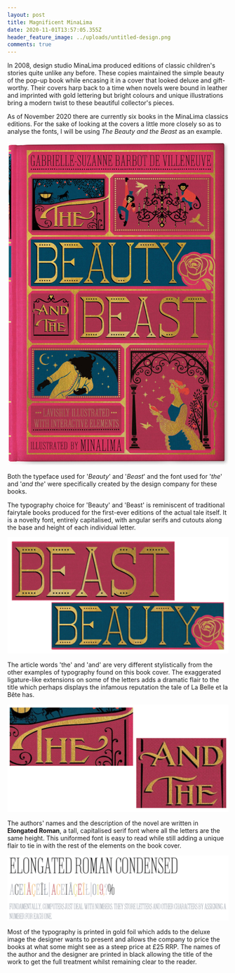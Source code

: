 ```yaml
---
layout: post
title: Magnificent MinaLima
date: 2020-11-01T13:57:05.355Z
header_feature_image: ../uploads/untitled-design.png
comments: true
---
```

In 2008, design studio MinaLima produced editions of classic children's stories quite unlike any before. These copies maintained the simple beauty of the pop-up book while encasing it in a cover that looked deluxe and gift-worthy. Their covers harp back to a time when novels were bound in leather and imprinted with gold lettering but bright colours and unique illustrations bring a modern twist to these beautiful collector's pieces. 

As of November 2020 there are currently six books in the MinaLima classics editions. For the sake of looking at the covers a little more closely so as to analyse the fonts, I will be using *The Beauty and the Beast* as an example.

![Amazon](../uploads/bb-scaled.jpg "https://www.amazon.co.uk/Beauty-Illustrated-Interactive-Elements-Classics/dp/0062456210")

Both the typeface used for '*Beauty*' and '*Beast*' and the font used for '*the*' and '*and* *the*' were specifically created by the design company for these books.

The typography choice for 'Beauty' and 'Beast' is reminiscent of traditional fairytale books produced for the first-ever editions of the actual tale itself. It is a novelty font, entirely capitalised, with angular serifs and cutouts along the base and height of each individual letter. 

![A close up](../uploads/screenshot-2020-11-02-at-16.18.54.png "https://www.amazon.co.uk/Beauty-Illustrated-Interactive-Elements-Classics/dp/0062456210")

The article words 'the' and 'and' are very different stylistically from the other examples of typography found on this book cover. The exaggerated ligature-like extensions on some of the letters adds a dramatic flair to the title which perhaps displays the infamous reputation the tale of La Belle et la Bête has.

![A close up](../uploads/screenshot-2020-11-02-at-17.05.51.png "https://www.amazon.co.uk/Beauty-Illustrated-Interactive-Elements-Classics/dp/0062456210")

The authors' names and the description of the novel are written in **Elongated Roman**, a tall, capitalised serif font where all the letters are the same height. This uniformed font is easy to read while still adding a unique flair to tie in with the rest of the elements on the book cover.

![Fonts.com](../uploads/screenshot-2020-11-01-at-14.20.22.png "https://www.fonts.com/font/aboutype/elongated/roman-condensed")

Most of the typography is printed in gold foil which adds to the deluxe image the designer wants to present and allows the company to price the books at what some might see as a steep price at £25 RRP. The names of the author and the designer are printed in black allowing the title of the work to get the full treatment whilst remaining clear to the reader.